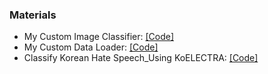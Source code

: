 ### Materials

* My Custom Image Classifier: [\[Code\]](./PyTorch_Image_Classification_Fine_Tuning.ipynb)
* My Custom Data Loader: [\[Code\]](./My_Custom_Data_Loader.ipynb)
* Classify Korean Hate Speech_Using KoELECTRA: [\[Code\]](./Classify_Korean_Hate_Speech_Using_KoELECTRA.ipynb)
